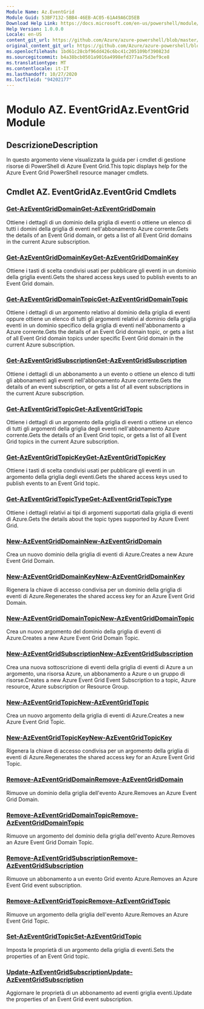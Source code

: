 ```yaml
---
Module Name: Az.EventGrid
Module Guid: 53BF7132-5BB4-46EB-AC05-61A49A6CD5EB
Download Help Link: https://docs.microsoft.com/en-us/powershell/module/az.eventgrid
Help Version: 1.0.0.0
Locale: en-US
content_git_url: https://github.com/Azure/azure-powershell/blob/master/src/EventGrid/EventGrid/help/Az.EventGrid.md
original_content_git_url: https://github.com/Azure/azure-powershell/blob/master/src/EventGrid/EventGrid/help/Az.EventGrid.md
ms.openlocfilehash: 1bd61c28cbf96dd426c6bc41c205109bf390823d
ms.sourcegitcommit: b4a38bcb0501a9016a4998efd377aa75d3ef9ce8
ms.translationtype: MT
ms.contentlocale: it-IT
ms.lasthandoff: 10/27/2020
ms.locfileid: "94202177"
---
```

# <span data-ttu-id="66986-101">Modulo AZ. EventGrid</span><span class="sxs-lookup"><span data-stu-id="66986-101">Az.EventGrid Module</span></span>
## <span data-ttu-id="66986-102">Descrizione</span><span class="sxs-lookup"><span data-stu-id="66986-102">Description</span></span>
<span data-ttu-id="66986-103">In questo argomento viene visualizzata la guida per i cmdlet di gestione risorse di PowerShell di Azure Event Grid.</span><span class="sxs-lookup"><span data-stu-id="66986-103">This topic displays help for the Azure Event Grid PowerShell resource manager cmdlets.</span></span>

## <span data-ttu-id="66986-104">Cmdlet AZ. EventGrid</span><span class="sxs-lookup"><span data-stu-id="66986-104">Az.EventGrid Cmdlets</span></span>
### [<span data-ttu-id="66986-105">Get-AzEventGridDomain</span><span class="sxs-lookup"><span data-stu-id="66986-105">Get-AzEventGridDomain</span></span>](Get-AzEventGridDomain.md)
<span data-ttu-id="66986-106">Ottiene i dettagli di un dominio della griglia di eventi o ottiene un elenco di tutti i domini della griglia di eventi nell'abbonamento Azure corrente.</span><span class="sxs-lookup"><span data-stu-id="66986-106">Gets the details of an Event Grid domain, or gets a list of all Event Grid domains in the current Azure subscription.</span></span>

### [<span data-ttu-id="66986-107">Get-AzEventGridDomainKey</span><span class="sxs-lookup"><span data-stu-id="66986-107">Get-AzEventGridDomainKey</span></span>](Get-AzEventGridDomainKey.md)
<span data-ttu-id="66986-108">Ottiene i tasti di scelta condivisi usati per pubblicare gli eventi in un dominio della griglia eventi.</span><span class="sxs-lookup"><span data-stu-id="66986-108">Gets the shared access keys used to publish events to an Event Grid domain.</span></span>

### [<span data-ttu-id="66986-109">Get-AzEventGridDomainTopic</span><span class="sxs-lookup"><span data-stu-id="66986-109">Get-AzEventGridDomainTopic</span></span>](Get-AzEventGridDomainTopic.md)
<span data-ttu-id="66986-110">Ottiene i dettagli di un argomento relativo al dominio della griglia di eventi oppure ottiene un elenco di tutti gli argomenti relativi al dominio della griglia eventi in un dominio specifico della griglia di eventi nell'abbonamento a Azure corrente.</span><span class="sxs-lookup"><span data-stu-id="66986-110">Gets the details of an Event Grid domain topic, or gets a list of all Event Grid domain topics under specific Event Grid domain in the current Azure subscription.</span></span>

### [<span data-ttu-id="66986-111">Get-AzEventGridSubscription</span><span class="sxs-lookup"><span data-stu-id="66986-111">Get-AzEventGridSubscription</span></span>](Get-AzEventGridSubscription.md)
<span data-ttu-id="66986-112">Ottiene i dettagli di un abbonamento a un evento o ottiene un elenco di tutti gli abbonamenti agli eventi nell'abbonamento Azure corrente.</span><span class="sxs-lookup"><span data-stu-id="66986-112">Gets the details of an event subscription, or gets a list of all event subscriptions in the current Azure subscription.</span></span>

### [<span data-ttu-id="66986-113">Get-AzEventGridTopic</span><span class="sxs-lookup"><span data-stu-id="66986-113">Get-AzEventGridTopic</span></span>](Get-AzEventGridTopic.md)
<span data-ttu-id="66986-114">Ottiene i dettagli di un argomento della griglia di eventi o ottiene un elenco di tutti gli argomenti della griglia degli eventi nell'abbonamento Azure corrente.</span><span class="sxs-lookup"><span data-stu-id="66986-114">Gets the details of an Event Grid topic, or gets a list of all Event Grid topics in the current Azure subscription.</span></span>

### [<span data-ttu-id="66986-115">Get-AzEventGridTopicKey</span><span class="sxs-lookup"><span data-stu-id="66986-115">Get-AzEventGridTopicKey</span></span>](Get-AzEventGridTopicKey.md)
<span data-ttu-id="66986-116">Ottiene i tasti di scelta condivisi usati per pubblicare gli eventi in un argomento della griglia degli eventi.</span><span class="sxs-lookup"><span data-stu-id="66986-116">Gets the shared access keys used to publish events to an Event Grid topic.</span></span>

### [<span data-ttu-id="66986-117">Get-AzEventGridTopicType</span><span class="sxs-lookup"><span data-stu-id="66986-117">Get-AzEventGridTopicType</span></span>](Get-AzEventGridTopicType.md)
<span data-ttu-id="66986-118">Ottiene i dettagli relativi ai tipi di argomenti supportati dalla griglia di eventi di Azure.</span><span class="sxs-lookup"><span data-stu-id="66986-118">Gets the details about the topic types supported by Azure Event Grid.</span></span>

### [<span data-ttu-id="66986-119">New-AzEventGridDomain</span><span class="sxs-lookup"><span data-stu-id="66986-119">New-AzEventGridDomain</span></span>](New-AzEventGridDomain.md)
<span data-ttu-id="66986-120">Crea un nuovo dominio della griglia di eventi di Azure.</span><span class="sxs-lookup"><span data-stu-id="66986-120">Creates a new Azure Event Grid Domain.</span></span>

### [<span data-ttu-id="66986-121">New-AzEventGridDomainKey</span><span class="sxs-lookup"><span data-stu-id="66986-121">New-AzEventGridDomainKey</span></span>](New-AzEventGridDomainKey.md)
<span data-ttu-id="66986-122">Rigenera la chiave di accesso condivisa per un dominio della griglia di eventi di Azure.</span><span class="sxs-lookup"><span data-stu-id="66986-122">Regenerates the shared access key for an Azure Event Grid Domain.</span></span>

### [<span data-ttu-id="66986-123">New-AzEventGridDomainTopic</span><span class="sxs-lookup"><span data-stu-id="66986-123">New-AzEventGridDomainTopic</span></span>](New-AzEventGridDomainTopic.md)
<span data-ttu-id="66986-124">Crea un nuovo argomento del dominio della griglia di eventi di Azure.</span><span class="sxs-lookup"><span data-stu-id="66986-124">Creates a new Azure Event Grid Domain Topic.</span></span>

### [<span data-ttu-id="66986-125">New-AzEventGridSubscription</span><span class="sxs-lookup"><span data-stu-id="66986-125">New-AzEventGridSubscription</span></span>](New-AzEventGridSubscription.md)
<span data-ttu-id="66986-126">Crea una nuova sottoscrizione di eventi della griglia di eventi di Azure a un argomento, una risorsa Azure, un abbonamento a Azure o un gruppo di risorse.</span><span class="sxs-lookup"><span data-stu-id="66986-126">Creates a new Azure Event Grid Event Subscription to a topic, Azure resource, Azure subscription or Resource Group.</span></span>

### [<span data-ttu-id="66986-127">New-AzEventGridTopic</span><span class="sxs-lookup"><span data-stu-id="66986-127">New-AzEventGridTopic</span></span>](New-AzEventGridTopic.md)
<span data-ttu-id="66986-128">Crea un nuovo argomento della griglia di eventi di Azure.</span><span class="sxs-lookup"><span data-stu-id="66986-128">Creates a new Azure Event Grid Topic.</span></span>

### [<span data-ttu-id="66986-129">New-AzEventGridTopicKey</span><span class="sxs-lookup"><span data-stu-id="66986-129">New-AzEventGridTopicKey</span></span>](New-AzEventGridTopicKey.md)
<span data-ttu-id="66986-130">Rigenera la chiave di accesso condivisa per un argomento della griglia di eventi di Azure.</span><span class="sxs-lookup"><span data-stu-id="66986-130">Regenerates the shared access key for an Azure Event Grid Topic.</span></span>

### [<span data-ttu-id="66986-131">Remove-AzEventGridDomain</span><span class="sxs-lookup"><span data-stu-id="66986-131">Remove-AzEventGridDomain</span></span>](Remove-AzEventGridDomain.md)
<span data-ttu-id="66986-132">Rimuove un dominio della griglia dell'evento Azure.</span><span class="sxs-lookup"><span data-stu-id="66986-132">Removes an Azure Event Grid Domain.</span></span>

### [<span data-ttu-id="66986-133">Remove-AzEventGridDomainTopic</span><span class="sxs-lookup"><span data-stu-id="66986-133">Remove-AzEventGridDomainTopic</span></span>](Remove-AzEventGridDomainTopic.md)
<span data-ttu-id="66986-134">Rimuove un argomento del dominio della griglia dell'evento Azure.</span><span class="sxs-lookup"><span data-stu-id="66986-134">Removes an Azure Event Grid Domain Topic.</span></span>

### [<span data-ttu-id="66986-135">Remove-AzEventGridSubscription</span><span class="sxs-lookup"><span data-stu-id="66986-135">Remove-AzEventGridSubscription</span></span>](Remove-AzEventGridSubscription.md)
<span data-ttu-id="66986-136">Rimuove un abbonamento a un evento Grid evento Azure.</span><span class="sxs-lookup"><span data-stu-id="66986-136">Removes an Azure Event Grid event subscription.</span></span>

### [<span data-ttu-id="66986-137">Remove-AzEventGridTopic</span><span class="sxs-lookup"><span data-stu-id="66986-137">Remove-AzEventGridTopic</span></span>](Remove-AzEventGridTopic.md)
<span data-ttu-id="66986-138">Rimuove un argomento della griglia dell'evento Azure.</span><span class="sxs-lookup"><span data-stu-id="66986-138">Removes an Azure Event Grid Topic.</span></span>

### [<span data-ttu-id="66986-139">Set-AzEventGridTopic</span><span class="sxs-lookup"><span data-stu-id="66986-139">Set-AzEventGridTopic</span></span>](Set-AzEventGridTopic.md)
<span data-ttu-id="66986-140">Imposta le proprietà di un argomento della griglia di eventi.</span><span class="sxs-lookup"><span data-stu-id="66986-140">Sets the properties of an Event Grid topic.</span></span>

### [<span data-ttu-id="66986-141">Update-AzEventGridSubscription</span><span class="sxs-lookup"><span data-stu-id="66986-141">Update-AzEventGridSubscription</span></span>](Update-AzEventGridSubscription.md)
<span data-ttu-id="66986-142">Aggiornare le proprietà di un abbonamento ad eventi griglia eventi.</span><span class="sxs-lookup"><span data-stu-id="66986-142">Update the properties of an Event Grid event subscription.</span></span>

